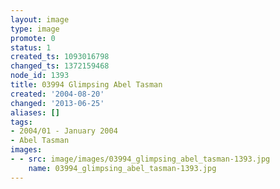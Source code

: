 ```yaml
---
layout: image
type: image
promote: 0
status: 1
created_ts: 1093016798
changed_ts: 1372159468
node_id: 1393
title: 03994 Glimpsing Abel Tasman
created: '2004-08-20'
changed: '2013-06-25'
aliases: []
tags:
- 2004/01 - January 2004
- Abel Tasman
images:
- - src: image/images/03994_glimpsing_abel_tasman-1393.jpg
    name: 03994_glimpsing_abel_tasman-1393.jpg
---
```


